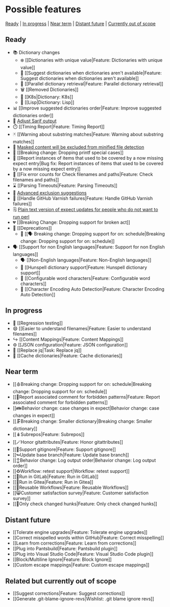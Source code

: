 # Possible features

[Ready](#ready) | [In progress](#in-progress) | [Near term](#near-term) | [Distant future](#distant-future) | [Currently out of scope](#related-but-currently-out-of-scope)

## Ready

* 📚 Dictionary changes
  * ❄️ [[Dictionaries with unique value|Feature: Dictionaries with unique value]]
  * 🥷 [[Suggest dictionaries when dictionaries aren't available|Feature: Suggest dictionaries when dictionaries aren't available]]
  * 🐫 [[Parallel dictionary retrieval|Feature: Parallel dictionary retrieval]]
  * 🗑️ [[Removed Dictionaries]]
  * 📗 [[K8s|Dictionary: K8s]]
  * 📙 [[Lisp|Dictionary: Lisp]]
* 📊 [[Improve suggested dictionaries order|Feature: Improve suggested dictionaries order]]
* 🎨 [Adjust Sarif output](https://github.com/check-spelling/check-spelling/wiki/Feature:-Sarif-output#adjusting-sarifjson)
* ⏱️ [[Timing Report|Feature: Timing Report]]
* 🃏 [[Warning about substring matches|Feature: Warning about substring matches]]
* 🙊 [Masked content will be excluded from minified file detection](https://github.com/check-spelling/check-spelling/wiki/Feature:-Minified-file-detection#masked-content-will-be-excluded-from-accounting)
* 🐣 [[Breaking change: Dropping printf special cases]]
* 📝 [[Report instances of items that used to be covered by a now missing expect entry|Bug fix: Report instances of items that used to be covered by a now missing expect entry]]
* 🔢 [[Fix error counts for Check filenames and paths|Feature: Check filenames and paths]]
* ⌛ [[Parsing Timeouts|Feature: Parsing Timeouts]]
* 🙈 [Advanced exclusion suggestions](https://github.com/check-spelling/check-spelling/wiki/Feature:-Heuristic-exclude-suggestions#advanced-exclusion-suggestions)
* 🔁 [[Handle GitHub Varnish failures|Feature: Handle GitHub Varnish failures]]
* 🗒️ [Plain text version of expect updates for people who do not want to run perl](https://github.com/check-spelling/check-spelling/wiki/Accepting-Suggestions#preformatted-commit-v0022)
* 💔 [[Breaking Change: Dropping support for broken act]]
* 🎏 [[Deprecations]]
  * 📆 [[🗣️ Breaking change: Dropping support for on: schedule|Breaking change: Dropping support for on: schedule]]
* 🗣️ [[Support for non English languages|Feature: Support for non English languages]]
  * 🗣️ [[Non-English languages|Feature: Non-English languages]]
  * 🚆 [[Hunspell dictionary support|Feature: Hunspell dictionary support]]
  * 🔢 [[Configurable word characters|Feature: Configurable word characters]]
  * 🧙 [[Character Encoding Auto Detection|Feature: Character Encoding Auto Detection]]

## In progress

* 🧪 [[Regression testing]]
* 😄 [[Easier to understand filenames|Feature: Easier to understand filenames]]
* ↪️ [[Content Mappings|Feature: Content Mappings]]
* ⚙️ [[JSON configuration|Feature: JSON configuration]]
* 🔧 [[Replace jq|Task: Replace jq]]
* 🏦 [[Cache dictionaries|Feature: Cache dictionaries]]


## Near term

* [[🩸Breaking change: Dropping support for on: schedule|Breaking change: Dropping support for on: schedule]]
* [[💬Report associated comment for forbidden patterns|Feature: Report associated comment for forbidden patterns]]
* [[👪Behavior change: case changes in expect|Behavior change: case changes in expect]]
* [[🗜️Breaking change: Smaller dictionary|Breaking change: Smaller dictionary]]
* [[🪆Subrepos|Feature: Subrepos]]
* [[🪄Honor gitattributes|Feature: Honor gitattributes]]
* [[🙈Support gitignore|Feature: Support gitignore]]
* [[↬Update base branch|Feature: Update base branch]]
* [[↕️Behavior change: Log output order|Behavior change: Log output order]]
* [[♻️Workflow: retest support|Workflow: retest support]]
* [[🏃Run in GitLab|Feature: Run in GitLab]]
* [[🏃Run in Gitea|Feature: Run in Gitea]]
* [[📄Reusable Workflows|Feature: Reusable Workflows]]
* [[😸Customer satisfaction survey|Feature: Customer satisfaction survey]]
* [[🍪Only check changed hunks|Feature: Only check changed hunks]]

## Distant future

* [[Tolerate engine upgrades|Feature: Tolerate engine upgrades]]
* [[Correct misspelled words within GitHub|Feature: Correct misspelling]]
* [[Learn from corrections|Feature: Learn from corrections]]
* [[Plug into Pantsbuild|Feature: Pantsbuild plugin]]
* [[Plug into Visual Studio Code|Feature: Visual Studio Code plugin]]
* [[Block/Multiline Ignore|Feature: Block Ignore]]
* [[Custom escape mappings|Feature: Custom escape mappings]]

## Related but currently out of scope

* [[Suggest corrections|Feature: Suggest corrections]]
* [[Generate .git-blame-ignore-revs|Wishlist: .git blame ignore revs]]
